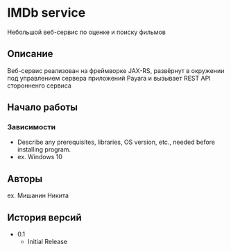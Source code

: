# IMDb service

Небольшой веб-сервис по оценке и поиску фильмов

## Описание

Веб-сервис реализован на фреймворке JAX-RS, развёрнут в окружении под управлением сервера приложений Payara и вызывает REST API сторонненго сервиса

## Начало работы

### Зависимости

* Describe any prerequisites, libraries, OS version, etc., needed before installing program.
* ex. Windows 10

## Авторы

ex. Мишанин Никита

## История версий

* 0.1
    * Initial Release
